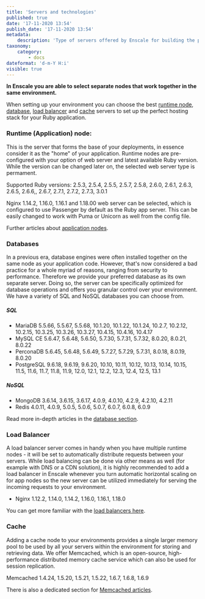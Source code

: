 ```yaml
---
title: 'Servers and technologies'
published: true
date: '17-11-2020 13:54'
publish_date: '17-11-2020 13:54'
metadata:
    description: 'Type of servers offered by Enscale for building the perfect server stack for your Ruby application hosting.'
taxonomy:
    category:
        - docs
dateformat: 'd-m-Y H:i'
visible: true
---
```


**In Enscale you are able to select separate nodes that work together in the same environment.**

When setting up your environment you can choose the best [runtime node](/getting-started/servers-and-technologies#runtime-application-node), [database](/getting-started/servers-and-technologies#databases), [load balancer](/getting-started/servers-and-technologies#load-balancer) and [cache](/getting-started/servers-and-technologies#cache) servers to set up the perfect hosting stack for your Ruby application.

### Runtime (Application) node:

This is the server that forms the base of your deployments, in essence consider it as the "home" of your application. Runtime nodes are pre-configured with your option of web server and latest available Ruby version. While the version can be changed later on, the selected web server type is permament.

Supported Ruby versions: 2.5.3, 2.5.4, 2.5.5, 2.5.7, 2.5.8, 2.6.0, 2.6.1, 2.6.3, 2.6.5, 2.6.6,, 2.6.7, 2.7.1, 2.7.2, 2.7.3, 3.0.1

Nginx 1.14.2, 1.16.0, 1.16.1 and 1.18.00 web server can be selected, which is configured to use Passenger by default as the Ruby app server. This can be easily changed to work with Puma or Unicorn as well from the config file.

Further articles about [application nodes](/app).

### Databases

In a previous era, database engines were often installed together on the same node as your application code. However, that's now considered a bad practice for a whole myriad of reasons, ranging from security to performance. Therefore we provide your preferred database as its own separate server. Doing so, the server can be specifically optimized for database operations and offers you granular control over your environment. We have a variety of SQL and NoSQL databases you can choose from.

##### SQL
* MariaDB 5.5.66, 5.5.67, 5.5.68, 10.1.20, 10.1.22, 10.1.24, 10.2.7, 10.2.12, 10.2.15, 10.3.25, 10.3.26, 10.3.27, 10.4.15, 10.4.16, 10.4.17
* MySQL CE  5.6.47, 5.6.48, 5.6.50, 5.7.30, 5.7.31, 5.7.32, 8.0.20, 8.0.21, 8.0.22
* PerconaDB 5.6.45, 5.6.48, 5.6.49, 5.7.27, 5.7.29, 5.7.31, 8.0.18, 8.0.19, 8.0.20
* PostgreSQL  9.6.18, 9.6.19, 9.6.20, 10.10, 10.11, 10.12, 10.13, 10.14, 10.15, 11.5, 11.6, 11.7, 11.8, 11.9, 12.0, 12.1, 12.2, 12.3, 12.4, 12.5, 13.1

##### NoSQL 
* MongoDB 3.6.14, 3.6.15, 3.6.17, 4.0.9, 4.0.10, 4.2.9, 4.2.10, 4.2.11
* Redis 4.0.11, 4.0.9, 5.0.5, 5.0.6, 5.0.7, 6.0.7, 6.0.8, 6.0.9

Read more in-depth articles in the [database section](/database-nodes).

###  Load Balancer

A load balancer server comes in handy when you have multiple runtime nodes - it will be set to automatically distribute requests between your servers. While load balancing can be done via other means as well (for example with DNS or a CDN solution), it is highly recommended to add a load balancer in Enscale whenever you turn automatic horizontal scaling on for app nodes so the new server can be utilized immediately for serving the incoming requests to your environment.

* Nginx 1.12.2, 1.14.0, 1.14.2, 1.16.0, 1.16.1, 1.18.0


You can get more familiar with the [load balancers here](/load-balancer).

###  Cache

Adding a cache node to your environments provides a single larger memory pool to be used by all your servers within the environment for storing and retrieving data. We offer Memcached, which is an open-source, high-performance distributed memory cache service which can also be used for session replication.

Memcached 1.4.24, 1.5.20, 1.5.21, 1.5.22, 1.6.7, 1.6.8, 1.6.9

There is also a dedicated section for [Memcached articles](/cache-node).